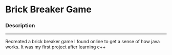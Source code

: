 # Brick Breaker Game

### Description
----------------
Recreated a brick breaker game I found online to get a sense of how java works. It was my first project after learning c++
